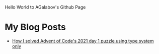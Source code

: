 Hello World to AGalabov's Github Page

# My Blog Posts

- [How I solved Advent of Code's 2021 day 1 puzzle using type system only](./advent-of-code-day-1-using-types)
